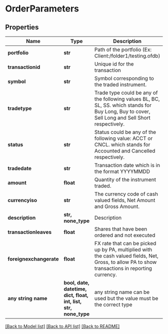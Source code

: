 # OrderParameters


## Properties
Name | Type | Description | Notes
------------ | ------------- | ------------- | -------------
**portfolio** | **str** | Path of the portfolio (Ex: Client:/folder1/testing.ofdb) | 
**transactionid** | **str** | Unique id for the transaction | 
**symbol** | **str** | Symbol corresponding to the traded instrument. | 
**tradetype** | **str** | Trade type could be any of the following values BL, BC, SL, SS.  which stands for Buy Long, Buy to cover, Sell Long and Sell Short respectively. | 
**status** | **str** | Status could be any of the following value: ACCT or CNCL.  which stands for Accounted and Cancelled respectively. | 
**tradedate** | **str** | Transaction date which is in the format YYYYMMDD | 
**amount** | **float** | Quantity of the instrument traded. | 
**currencyiso** | **str** | The currency code of cash valued fields, Net Amount and Gross Amount. | 
**description** | **str, none_type** | Description | [optional] 
**transactionleaves** | **float** | Shares that have been ordered and not executed | [optional] 
**foreignexchangerate** | **float** | FX rate that can be picked up by PA, multiplied with the cash valued fields, Net, Gross, to allow PA to show transactions in reporting currency. | [optional] 
**any string name** | **bool, date, datetime, dict, float, int, list, str, none_type** | any string name can be used but the value must be the correct type | [optional]

[[Back to Model list]](../README.md#documentation-for-models) [[Back to API list]](../README.md#documentation-for-api-endpoints) [[Back to README]](../README.md)


